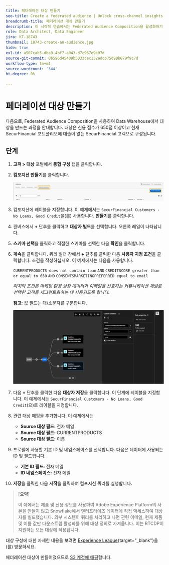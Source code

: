 ```yaml
---
title: 페더레이션 대상 만들기
seo-title: Create a federated audience | Unlock cross-channel insights with Federated Audience Composition
breadcrumb-title: 페더레이션 대상 만들기
description: 이 시각적 연습에서는 Federated Audience Composition을 활성화하기 위해 Adobe Experience Platform과 Enterprise Data Warehouse 간의 연결을 구성합니다.
role: Data Architect, Data Engineer
jira: KT-18743
thumbnail: 18743-create-an-audience.jpg
hide: true
exl-id: a507cab5-dba9-4bf7-a043-d7c967e9e07d
source-git-commit: 0b596d45409b5033cec132edcb75d90b679f9c7d
workflow-type: tm+mt
source-wordcount: '344'
ht-degree: 0%

---
```


# 페더레이션 대상 만들기

다음으로, Federated Audience Composition을 사용하여 Data Warehouse에서 대상을 만드는 과정을 안내합니다. 대상은 신용 점수가 650점 이상이고 현재 SecurFinancial 포트폴리오에 대출이 없는 SecurFinancial 고객으로 구성됩니다.

## 단계

1. **고객 > 대상** 포털에서 **통합 구성** 탭을 클릭합니다.
2. **컴포지션 만들기**&#x200B;를 클릭합니다.

   ![create-composition](assets/create-composition.png)

3. 컴포지션에 레이블을 지정합니다. 이 예제에서는 `SecurFinancial Customers - No Loans, Good Credit`을(를) 사용합니다. **만들기**&#x200B;를 클릭합니다.

4. 캔버스에서 **+** 단추를 클릭하고 **대상자 빌드**&#x200B;를 선택합니다. 오른쪽 레일이 나타납니다.

5. **스키마 선택**&#x200B;을 클릭하고 적절한 스키마를 선택한 다음 **확인**&#x200B;을 클릭합니다.

6. **계속**&#x200B;을 클릭합니다. 쿼리 빌더 창에서 **+** 단추를 클릭한 다음 **사용자 지정 조건**&#x200B;을 클릭합니다. 조건을 작성하십시오. 이 예제에서는 다음을 사용합니다.

   `CURRENTPRODUCTS does not contain loan`
   `AND`
   `CREDITSCORE greater than or equal to 650`
   `AND`
   `CONSENTSMARKETINGPREFERRED equal to email`

   *마지막 조건은 마케팅 환경 설정 데이터가 이메일을 선호하는 커뮤니케이션 채널로 선택한 고객을 세그먼트화하는 데 사용되도록 합니다*.

   **참고:** 값 필드는 대/소문자를 구분합니다.

   ![query-builder](assets/query-builder.png)

7. 다음 **+** 단추를 클릭한 다음 **대상자 저장**&#x200B;을 클릭합니다. 이 단계에 레이블을 지정합니다. 이 예제에서는 `SecurFinancial Customers - No Loans, Good Credit`(으)로 레이블을 지정합니다.

8. 관련 대상 매핑을 추가합니다. 이 예제에서는

   - **Source 대상 필드:** 전자 메일
   - **Source 대상 필드:** CURRENTPRODUCTS
   - **Source 대상 필드:** 이름

9. 프로필에 사용할 기본 ID 및 네임스페이스를 선택합니다. 다음은 데이터에 사용되는 ID 및 필드입니다.

   - **기본 ID 필드:** 전자 메일
   - **ID 네임스페이스:** 전자 메일

10. **저장**&#x200B;을 클릭한 다음 **시작**&#x200B;을 클릭하여 컴포지션 쿼리를 실행합니다.

>[**요약**]
>
> 이 예에서는 제품 및 신용 정보를 사용하여 Adobe Experience Platform의 사본을 만들지 않고 Snowflake에서 엔터프라이즈 데이터에 직접 액세스하여 대상자를 빌드했습니다. 외부 시스템이 쿼리를 처리하고 나면 관련 이메일, 현재 제품 및 이름 값만 다운스트림 활성화를 위해 대상 정의로 가져옵니다. 이는 RTCDP이 지원하는 모든 대상에 적용됩니다.

대상 구성에 대한 자세한 내용을 보려면 [Experience League](https://experienceleague.adobe.com/en/docs/federated-audience-composition/using/compositions/create-composition/create-composition){target="_blank"}을(를) 방문하세요.

페더레이션 대상이 만들어졌으므로 [S3 계정에 매핑](map-federated-audience-to-s3.md)합니다.
